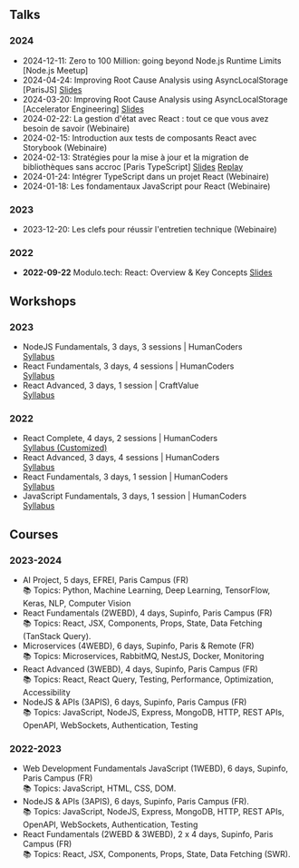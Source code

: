 ## Talks

### 2024

- 2024-12-11: Zero to 100 Million: going beyond Node.js Runtime Limits
  [Node.js Meetup]
- 2024-04-24: Improving Root Cause Analysis using AsyncLocalStorage
  [ParisJS]
  [Slides](https://talks-smoky.vercel.app/rca-and-asynclocalstorage)
- 2024-03-20: Improving Root Cause Analysis using AsyncLocalStorage
  [Accelerator Engineering]
  [Slides](https://talks-smoky.vercel.app/rca-and-asynclocalstorage)
- 2024-02-22: La gestion d'état avec React : tout ce que vous avez besoin de
  savoir (Webinaire)
- 2024-02-15: Introduction aux tests de composants React avec Storybook
  (Webinaire)
- 2024-02-13: Stratégies pour la mise à jour et la migration de bibliothèques
  sans accroc [Paris TypeScript]
  [Slides](https://talks-smoky.vercel.app/crossing-the-bridge-seamless-migrations/)
  [Replay](https://www.youtube.com/watch?v=vexfQg9bgIs&pp=ygVOU3RyYXTDqWdpZXMgcG91ciBsYSBtaXNlIMOgIGpvdXIgZXQgbGEgbWlncmF0aW9uIGRlIGJpYmxpb3Row6hxdWVzIHNhbnMgYWNjcm9j)
- 2024-01-24: Intégrer TypeScript dans un projet React (Webinaire)
- 2024-01-18: Les fondamentaux JavaScript pour React (Webinaire)

### 2023

- 2023-12-20: Les clefs pour réussir l'entretien technique (Webinaire)

### 2022

- **2022-09-22** Modulo.tech: React: Overview & Key Concepts
  [Slides](https://talks-smoky.vercel.app/react-an-overview/?slideIndex=0&stepIndex=0)

## Workshops

### 2023

- NodeJS Fundamentals, 3 days, 3 sessions | HumanCoders<br />
  [Syllabus](https://humancoders.com/formations/nodejs)
- React Fundamentals, 3 days, 4 sessions | HumanCoders<br />
  [Syllabus](https://humancoders.com/formations/react)
- React Advanced, 3 days, 1 session | CraftValue<br />
  [Syllabus](https://www.craftvalue.io/formations/react-avance)

### 2022

- React Complete, 4 days, 2 sessions | HumanCoders<br/>
  [Syllabus (Customized)](https://humancoders.com/formations/react)
- React Advanced, 3 days, 4 sessions | HumanCoders<br />
  [Syllabus](https://www.humancoders.com/formations/react-avance)
- React Fundamentals, 3 days, 1 session | HumanCoders<br/>
  [Syllabus](https://humancoders.com/formations/react)
- JavaScript Fundamentals, 3 days, 1 session | HumanCoders<br/>
  [Syllabus](https://humancoders.com/formations/javascript)

## Courses

### 2023-2024

- AI Project, 5 days, EFREI, Paris Campus (FR)<br />
  📚 Topics: Python, Machine Learning, Deep Learning, TensorFlow, Keras, NLP, Computer Vision
- React Fundamentals (2WEBD), 4 days, Supinfo, Paris Campus (FR)<br />
  📚 Topics: React, JSX, Components, Props, State, Data Fetching (TanStack
  Query).
- Microservices (4WEBD), 6 days, Supinfo, Paris & Remote (FR)<br />
  📚 Topics: Microservices, RabbitMQ, NestJS, Docker, Monitoring
- React Advanced (3WEBD), 4 days, Supinfo, Paris Campus (FR)<br />
  📚 Topics: React, React Query, Testing, Performance, Optimization, Accessibility
- NodeJS & APIs (3APIS), 6 days, Supinfo, Paris Campus (FR)<br />
  📚 Topics: JavaScript, NodeJS, Express, MongoDB, HTTP, REST APIs, OpenAPI, WebSockets, Authentication, Testing

### 2022-2023

- Web Development Fundamentals JavaScript (1WEBD), 6 days, Supinfo, Paris Campus (FR)<br />
  📚 Topics: JavaScript, HTML, CSS, DOM.
- NodeJS & APIs (3APIS), 6 days, Supinfo, Paris Campus (FR).<br />
  📚 Topics: JavaScript, NodeJS, Express, MongoDB, HTTP, REST APIs, OpenAPI, WebSockets, Authentication, Testing
- React Fundamentals (2WEBD & 3WEBD), 2 x 4 days, Supinfo, Paris Campus (FR)<br />
  📚 Topics: React, JSX, Components, Props, State, Data Fetching (SWR).
